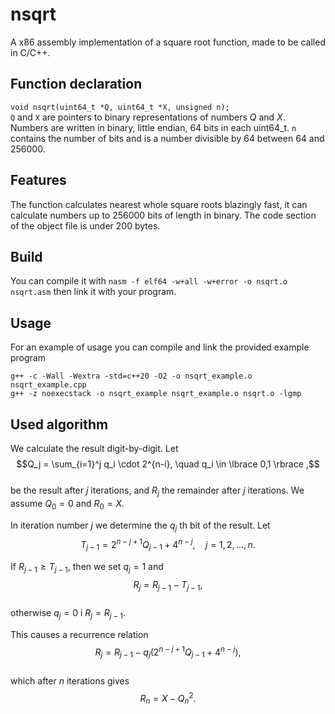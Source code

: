 # nsqrt
A x86 assembly implementation of a square root function, made to be called in C/C++.
## Function declaration
`void nsqrt(uint64_t *Q, uint64_t *X, unsigned n);`\
 `Q` and `X` are pointers to binary representations of numbers _Q_ and _X_. Numbers are written in binary, little endian, 64 bits in each uint64_t. `n` contains
 the number of bits and is a number divisible by 64 between 64 and 256000.
## Features
The function calculates nearest whole square roots blazingly fast, it can calculate numbers up to 256000 bits of length in binary. The code section of the object file is under 200 bytes.
## Build
You can compile it with `nasm -f elf64 -w+all -w+error -o nsqrt.o nsqrt.asm` then link it with your program.
## Usage
For an example of usage you can compile and link the provided example program
```
g++ -c -Wall -Wextra -std=c++20 -O2 -o nsqrt_example.o nsqrt_example.cpp
g++ -z noexecstack -o nsqrt_example nsqrt_example.o nsqrt.o -lgmp
```
## Used algorithm
We calculate the result digit-by-digit. Let  
$$Q_j = \sum_{i=1}^j q_i \cdot 2^{n-i}, \quad q_i \in \lbrace 0,1 \rbrace ,$$  
be the result after $j$ iterations, and $R_j$ the remainder after $j$ iterations. We assume $Q_0 = 0$ and $R_0 = X$.  

In iteration number $j$ we determine the $q_j$ th bit of the result. Let  
$$T_{j-1} = 2^{n-j+1} Q_{j-1} + 4^{n-j}, \quad j = 1,2,\ldots,n.$$  

If $R_{j-1} \geq T_{j-1}$, then we set $q_j = 1$ and  
$$R_j = R_{j-1} - T_{j-1},$$  
otherwise $q_j = 0$ i $R_j = R_{j-1}$.  

This causes a recurrence relation
$$R_j = R_{j-1} - q_j \bigl(2^{n-j+1} Q_{j-1} + 4^{n-j}\bigr),$$  
which after $n$ iterations gives  
$$R_n = X - Q_n^2.$$
